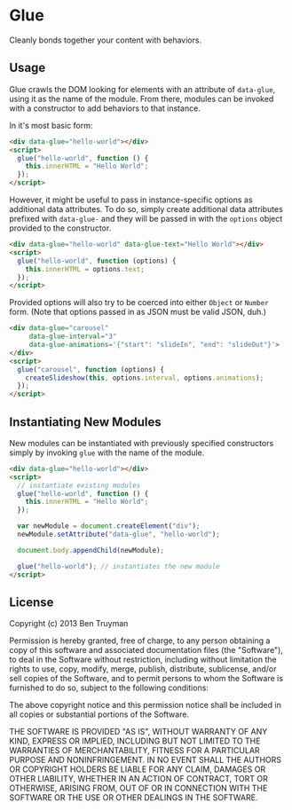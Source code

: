 # Glue

Cleanly bonds together your content with behaviors.

## Usage

Glue crawls the DOM looking for elements with an attribute of `data-glue`, using it as the name of the module. From there, modules can be invoked with a constructor to add behaviors to that instance.

In it's most basic form:

```html
<div data-glue="hello-world"></div>
<script>
  glue("hello-world", function () {
    this.innerHTML = "Hello World";
  });
</script>
```

However, it might be useful to pass in instance-specific options as additional data attributes. To do so, simply create additional data attributes prefixed with `data-glue-` and they will be passed in with the `options` object provided to the constructor.

```html
<div data-glue="hello-world" data-glue-text="Hello World"></div>
<script>
  glue("hello-world", function (options) {
    this.innerHTML = options.text;
  });
</script>
```

Provided options will also try to be coerced into either `Object` or `Number` form. (Note that options passed in as JSON must be valid JSON, duh.)

```html
<div data-glue="carousel"
     data-glue-interval="3"
     data-glue-animations='{"start": "slideIn", "end": "slideOut"}'>
</div>
<script>
  glue("carousel", function (options) {
    createSlideshow(this, options.interval, options.animations);
  });
</script>
```

## Instantiating New Modules

New modules can be instantiated with previously specified constructors simply by invoking `glue` with the name of the module.

```html
<div data-glue="hello-world"></div>
<script>
  // instantiate existing modules
  glue("hello-world", function () {
    this.innerHTML = "Hello World";
  });

  var newModule = document.createElement("div");
  newModule.setAttribute("data-glue", "hello-world");

  document.body.appendChild(newModule);

  glue("hello-world"); // instantiates the new module
</script>
```

## License

Copyright (c) 2013 Ben Truyman

Permission is hereby granted, free of charge, to any person
obtaining a copy of this software and associated documentation
files (the "Software"), to deal in the Software without
restriction, including without limitation the rights to use,
copy, modify, merge, publish, distribute, sublicense, and/or sell
copies of the Software, and to permit persons to whom the
Software is furnished to do so, subject to the following
conditions:

The above copyright notice and this permission notice shall be
included in all copies or substantial portions of the Software.

THE SOFTWARE IS PROVIDED "AS IS", WITHOUT WARRANTY OF ANY KIND,
EXPRESS OR IMPLIED, INCLUDING BUT NOT LIMITED TO THE WARRANTIES
OF MERCHANTABILITY, FITNESS FOR A PARTICULAR PURPOSE AND
NONINFRINGEMENT. IN NO EVENT SHALL THE AUTHORS OR COPYRIGHT
HOLDERS BE LIABLE FOR ANY CLAIM, DAMAGES OR OTHER LIABILITY,
WHETHER IN AN ACTION OF CONTRACT, TORT OR OTHERWISE, ARISING
FROM, OUT OF OR IN CONNECTION WITH THE SOFTWARE OR THE USE OR
OTHER DEALINGS IN THE SOFTWARE.
